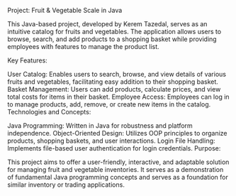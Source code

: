Project: Fruit & Vegetable Scale in Java

This Java-based project, developed by Kerem Tazedal, serves as an intuitive catalog for fruits and vegetables. 
The application allows users to browse, search, and add products to a shopping basket while providing employees with features to manage the product list.

Key Features:

User Catalog: Enables users to search, browse, and view details of various fruits and vegetables, facilitating easy addition to their shopping basket.
Basket Management: Users can add products, calculate prices, and view total costs for items in their basket.
Employee Access: Employees can log in to manage products, add, remove, or create new items in the catalog.
Technologies and Concepts:

Java Programming: Written in Java for robustness and platform independence.
Object-Oriented Design: Utilizes OOP principles to organize products, shopping baskets, and user interactions.
Login File Handling: Implements file-based user authentication for login credentials.
Purpose:

This project aims to offer a user-friendly, interactive, and adaptable solution for managing fruit and vegetable inventories. 
It serves as a demonstration of fundamental Java programming concepts and serves as a foundation for similar inventory or trading applications.
